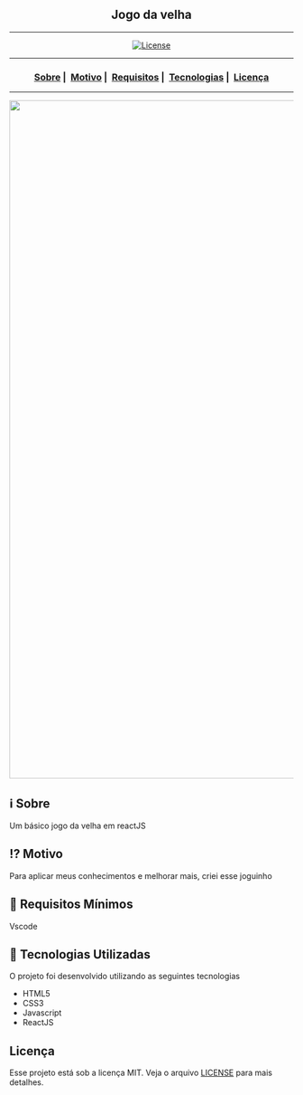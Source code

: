 <h2 align="center">Jogo da velha</h2>

___




<p align="center">
  <a href="LICENSE">
    <img alt="License" src="https://img.shields.io/badge/license-MIT-%23F8952D">
  </a>
</p>

___

<h3 align="center">
  <a href="#information_source-sobre">Sobre</a>&nbsp;|&nbsp;
  <a href="#interrobang-motivo">Motivo</a>&nbsp;|&nbsp;
  <a href="#seedling-requisitos-mínimos">Requisitos</a>&nbsp;|&nbsp;
  <a href="#rocket-tecnologias-utilizadas">Tecnologias</a>&nbsp;|&nbsp;
  <a href="#licença">Licença</a>
</h3>

___

<img src="https://readme-maker.herokuapp.com/uploads/14fb5084f9ae2093-jogoV.png" width="1200">

## :information_source: Sobre

Um básico jogo da velha em reactJS

## :interrobang: Motivo

Para aplicar meus conhecimentos e melhorar mais, criei esse joguinho 

## :seedling: Requisitos Mínimos

Vscode

## :rocket: Tecnologias Utilizadas 

O projeto foi desenvolvido utilizando as seguintes tecnologias

- HTML5
- CSS3
- Javascript
- ReactJS


## Licença 

Esse projeto está sob a licença MIT. Veja o arquivo [LICENSE](LICENSE) para mais detalhes.
